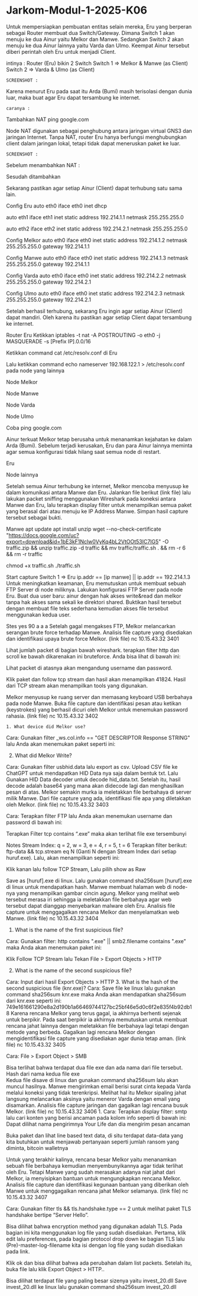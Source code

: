﻿# Jarkom-Modul-1-2025-K06


Untuk mempersiapkan pembuatan entitas selain mereka, Eru yang berperan sebagai Router membuat dua Switch/Gateway. Dimana Switch 1 akan menuju ke dua Ainur yaitu Melkor dan Manwe. Sedangkan Switch 2 akan menuju ke dua Ainur lainnya yaitu Varda dan Ulmo. Keempat Ainur tersebut diberi perintah oleh Eru untuk menjadi Client.

intinya : 
Router (Eru) bikin 2 Switch
Switch 1 => Melkor & Manwe (as Client)
Switch 2 => Varda & Ulmo (as Client)


	SCREENSHOT : 





Karena menurut Eru pada saat itu Arda (Bumi) masih terisolasi dengan dunia luar, maka buat agar Eru dapat tersambung ke internet.

	caranya : 
Tambahkan NAT
ping google.com

Node NAT digunakan sebagai penghubung antara jaringan virtual GNS3 dan jaringan Internet. Tanpa NAT, router Eru hanya berfungsi menghubungkan client dalam jaringan lokal, tetapi tidak dapat meneruskan paket ke luar.

	SCREENSHOT : 
Sebelum menambahkan NAT : 

Sesudah ditambahkan

	

Sekarang pastikan agar setiap Ainur (Client) dapat terhubung satu sama lain.

Config Eru
auto eth0
iface eth0 inet dhcp

auto eth1
iface eth1 inet static
	address 192.214.1.1
	netmask 255.255.255.0

auto eth2
iface eth2 inet static
	address 192.214.2.1
	netmask 255.255.255.0

Config Melkor
auto eth0
iface eth0 inet static
	address 192.214.1.2
	netmask 255.255.255.0
	gateway 192.214.1.1

Config Manwe
auto eth0
iface eth0 inet static
	address 192.214.1.3
	netmask 255.255.255.0
	gateway 192.214.1.1

Config Varda
auto eth0
iface eth0 inet static
	address 192.214.2.2
	netmask 255.255.255.0
	gateway 192.214.2.1

Config Ulmo
auto eth0
iface eth0 inet static
	address 192.214.2.3
	netmask 255.255.255.0
	gateway 192.214.2.1
	


Setelah berhasil terhubung, sekarang Eru ingin agar setiap Ainur (Client) dapat mandiri. Oleh karena itu pastikan agar setiap Client dapat tersambung ke internet.

Router Eru
Ketikkan iptables -t nat -A POSTROUTING -o eth0 -j MASQUERADE -s [Prefix IP].0.0/16

Ketikkan command cat /etc/resolv.conf di Eru


Lalu ketikkan command 
echo nameserver 192.168.122.1 > /etc/resolv.conf
pada node yang lainnya 

Node Melkor

Node Manwe

Node Varda

Node Ulmo


Coba ping google.com

Ainur terkuat Melkor tetap berusaha untuk menanamkan kejahatan ke dalam Arda (Bumi). Sebelum terjadi kerusakan, Eru dan para Ainur lainnya meminta agar semua konfigurasi tidak hilang saat semua node di restart.

Eru

Node lainnya




Setelah semua Ainur terhubung ke internet, Melkor mencoba menyusup ke dalam komunikasi antara Manwe dan Eru. Jalankan file berikut (link file) lalu lakukan packet sniffing menggunakan Wireshark pada koneksi antara Manwe dan Eru, lalu terapkan display filter untuk menampilkan semua paket yang berasal dari atau menuju ke IP Address Manwe. Simpan hasil capture tersebut sebagai bukti.

Manwe
apt update 
apt install unzip
wget --no-check-certificate "https://docs.google.com/uc?export=download&id=1bE3kF1Nclw0VyKq4bL2VtOOt53IC7lG5" -O traffic.zip && 
unzip traffic.zip -d traffic && 
mv traffic/traffic.sh . && 
rm -r 6 && rm -r traffic

chmod +x traffic.sh
./traffic.sh


Start capture Switch 1 => Eru
ip.addr == [ip manwe] || ip.addr == 192.214.1.3		
Untuk meningkatkan keamanan, Eru memutuskan untuk membuat sebuah FTP Server di node miliknya. Lakukan konfigurasi FTP Server pada node Eru. Buat dua user baru: ainur dengan hak akses write&read dan melkor tanpa hak akses sama sekali ke direktori shared. Buktikan hasil tersebut dengan membuat file teks sederhana kemudian akses file tersebut menggunakan kedua user.


	













Stes
yes
90
a
a
a
Setelah gagal mengakses FTP, Melkor melancarkan serangan brute force terhadap  Manwe. Analisis file capture yang disediakan dan identifikasi upaya brute force Melkor. 
(link file) nc 10.15.43.32 3401

	
Lihat jumlah packet di bagian bawah wireshark. 
terapkan filter http dan scroll ke bawah dikarenakan ini bruteforce. Anda bisa lihat di bawah ini: 

Lihat packet di atasnya akan mengandung username dan password.

Klik paket dan follow tcp stream dan hasil akan menampilkan 41824.
Hasil dari TCP stream akan menampilkan tools yang digunakan.

Melkor menyusup ke ruang server dan memasang keyboard USB berbahaya pada node Manwe. Buka file capture dan identifikasi pesan atau ketikan (keystrokes) yang berhasil dicuri oleh Melkor untuk menemukan password rahasia.
(link file) nc 10.15.43.32 3402

	1. What device did Melkor use?
		
Cara:
Gunakan filter _ws.col.info == "GET DESCRIPTOR Response STRING" lalu Anda akan menemukan paket seperti ini:
	
2. What did Melkor Write?

Cara:
Gunakan filter usbhid.data lalu export as csv. Upload CSV file ke ChatGPT untuk mendapatkan HID Data nya saja dalam bentuk txt. Lalu Gunakan HID Data decoder untuk decode hid_data.txt. Setelah itu, hasil decode adalah base64 yang mana akan didecode lagi dan menghasilkan pesan di atas.
Melkor semakin murka ia meletakkan file berbahaya di server milik Manwe. Dari file capture yang ada, identifikasi file apa yang diletakkan oleh Melkor.
	(link file) nc 10.15.43.32 3403


Cara:
Terapkan filter FTP lalu Anda akan menemukan username dan password di bawah ini:

Terapkan Filter tcp contains “.exe” maka akan terlihat file exe tersembunyi

Notes Stream Index: q = 2, w = 3, e = 4, r = 5, t = 6
Terapkan filter berikut: ftp-data && tcp.stream eq N (Ganti N dengan Stream Index dari setiap huruf.exe). Lalu, akan menampilkan seperti ini: 

Klik kanan lalu follow TCP Stream, Lalu pilih show as Raw

Save as [huruf].exe di linux.
Lalu gunakan command sha256sum [huruf].exe di linux untuk mendapatkan hash.
Manwe membuat halaman web di node-nya yang menampilkan gambar cincin agung. Melkor yang melihat web tersebut merasa iri sehingga ia meletakkan file berbahaya agar web tersebut dapat dianggap menyebarkan malware oleh Eru. Analisis file capture untuk menggagalkan rencana Melkor dan menyelamatkan web Manwe.
(link file) nc 10.15.43.32 3404
1. What is the name of the first suspicious file?

Cara:
Gunakan filter: http contains ".exe" || smb2.filename contains ".exe"
maka Anda akan menemukan paket ini:

Klik Follow TCP Stream lalu Tekan File > Export Objects > HTTP

2. What is the name of the second suspicious file?

Cara:
Input dari hasil Export Objects > HTTP
3. What is the hash of the second suspicious file (knr.exe)?
Cara:
Save file ke linux lalu gunakan command sha256sum knr.exe maka Anda akan mendapatkan sha256sum dari knr.exe seperti ini: 
749e161661290e8a2d190b1a66469744127bc25bf46e5d0c6f2e835f4b92db18
Karena rencana Melkor yang terus gagal, ia akhirnya berhenti sejenak untuk berpikir. Pada saat berpikir ia akhirnya memutuskan untuk membuat rencana jahat lainnya dengan meletakkan file berbahaya lagi tetapi dengan metode yang berbeda. Gagalkan lagi rencana Melkor dengan mengidentifikasi file capture yang disediakan agar dunia tetap aman.
(link file) nc 10.15.43.32 3405

Cara:
File > Export Object > SMB

Bisa terlihat bahwa terdapat dua file exe dan ada nama dari file tersebut.
Hash dari nama kedua file exe	
Kedua file disave di linux dan gunakan command sha256sum <namafile> lalu akan muncul hasilnya.
Manwe mengirimkan email berisi surat cinta kepada Varda melalui koneksi yang tidak terenkripsi. Melihat hal itu Melkor sipaling jahat langsung melancarkan aksinya yaitu meneror Varda dengan email yang disamarkan. Analisis file capture jaringan dan gagalkan lagi rencana busuk Melkor.
	(link file) nc 10.15.43.32 3406
	1. Cara: 
Terapkan display filter: smtp lalu cari konten yang berisi ancaman pada kolom info seperti di bawah ini:
Dapat dilihat nama pengirimnya Your Life dan dia mengirim pesan ancaman

Buka paket dan lihat line based text data, di situ terdapat data-data yang kita butuhkan untuk menjawab pertanyaan seperti jumlah ransom yang diminta, bitcoin walletnya


Untuk yang terakhir kalinya, rencana besar Melkor yaitu menanamkan sebuah file berbahaya kemudian menyembunyikannya agar tidak terlihat oleh Eru. Tetapi Manwe yang sudah merasakan adanya niat jahat dari Melkor, ia menyisipkan bantuan untuk mengungkapkan rencana Melkor. Analisis file capture dan identifikasi kegunaan bantuan yang diberikan oleh Manwe untuk menggagalkan rencana jahat Melkor selamanya.
(link file) nc 10.15.43.32 3407

Cara:
Gunakan filter tls && tls.handshake.type == 2 untuk melihat paket TLS handshake bertipe “Server Hello”.

Bisa dilihat bahwa encryption method yang digunakan adalah TLS.
Pada bagian ini kita menggunakan log file yang sudah disediakan. Pertama, klik edit lalu preferences, pada bagian protocol drop down ke bagian TLS lalu (Pre)-master-log-filename kita isi dengan log file yang sudah disediakan pada link.

Klik ok dan bisa dilihat bahwa ada perubahan dalam list packets.
Setelah itu, buka file lalu klik Export Object > HTTP..

Bisa dilihat terdapat file yang paling besar sizenya yaitu invest_20.dll
Save invest_20.dll ke linux lalu gunakan command sha256sum invest_20.dll

